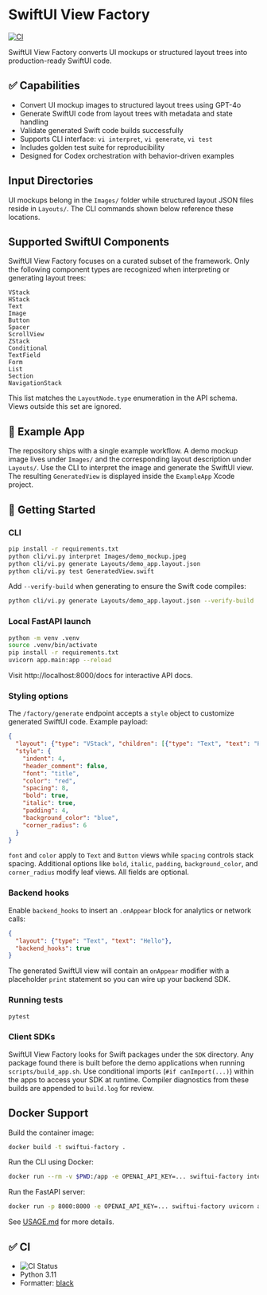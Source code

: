 # SwiftUI View Factory

[![CI](https://github.com/yourname/SwiftUI-View-Factory/actions/workflows/ci.yml/badge.svg)](https://github.com/yourname/SwiftUI-View-Factory/actions/workflows/ci.yml)

SwiftUI View Factory converts UI mockups or structured layout trees into production-ready SwiftUI code.

## ✅ Capabilities
- Convert UI mockup images to structured layout trees using GPT-4o
- Generate SwiftUI code from layout trees with metadata and state handling
- Validate generated Swift code builds successfully
- Supports CLI interface: `vi interpret`, `vi generate`, `vi test`
- Includes golden test suite for reproducibility
- Designed for Codex orchestration with behavior-driven examples

## Input Directories
UI mockups belong in the `Images/` folder while structured layout JSON files
reside in `Layouts/`. The CLI commands shown below reference these locations.

## Supported SwiftUI Components
SwiftUI View Factory focuses on a curated subset of the framework. Only the
following component types are recognized when interpreting or generating layout
trees:

```
VStack
HStack
Text
Image
Button
Spacer
ScrollView
ZStack
Conditional
TextField
Form
List
Section
NavigationStack
```
This list matches the `LayoutNode.type` enumeration in the API schema. Views
outside this set are ignored.

## 🧪 Example App
The repository ships with a single example workflow. A demo mockup image lives
under `Images/` and the corresponding layout description under `Layouts/`. Use
the CLI to interpret the image and generate the SwiftUI view. The resulting
`GeneratedView` is displayed inside the `ExampleApp` Xcode project.

## 🚀 Getting Started
### CLI
```bash
pip install -r requirements.txt
python cli/vi.py interpret Images/demo_mockup.jpeg
python cli/vi.py generate Layouts/demo_app.layout.json
python cli/vi.py test GeneratedView.swift
```
Add `--verify-build` when generating to ensure the Swift code compiles:
```bash
python cli/vi.py generate Layouts/demo_app.layout.json --verify-build
```

### Local FastAPI launch
```bash
python -m venv .venv
source .venv/bin/activate
pip install -r requirements.txt
uvicorn app.main:app --reload
```
Visit http://localhost:8000/docs for interactive API docs.

### Styling options
The `/factory/generate` endpoint accepts a `style` object to customize
generated SwiftUI code. Example payload:

```json
{
  "layout": {"type": "VStack", "children": [{"type": "Text", "text": "Hello"}]},
  "style": {
    "indent": 4,
    "header_comment": false,
    "font": "title",
    "color": "red",
    "spacing": 8,
    "bold": true,
    "italic": true,
    "padding": 4,
    "background_color": "blue",
    "corner_radius": 6
  }
}
```

`font` and `color` apply to `Text` and `Button` views while `spacing` controls
stack spacing. Additional options like `bold`, `italic`, `padding`,
`background_color`, and `corner_radius` modify leaf views. All fields are
optional.

### Backend hooks
Enable `backend_hooks` to insert an `.onAppear` block for analytics or network
calls:

```json
{
  "layout": {"type": "Text", "text": "Hello"},
  "backend_hooks": true
}
```
The generated SwiftUI view will contain an `onAppear` modifier with a placeholder
`print` statement so you can wire up your backend SDK.

### Running tests
```bash
pytest
```

### Client SDKs
SwiftUI View Factory looks for Swift packages under the `SDK` directory. Any
package found there is built before the demo applications when running
`scripts/build_app.sh`. Use conditional imports (`#if canImport(...)`) within the
apps to access your SDK at runtime. Compiler diagnostics from these builds are
appended to `build.log` for review.

## Docker Support
Build the container image:

```bash
docker build -t swiftui-factory .
```

Run the CLI using Docker:

```bash
docker run --rm -v $PWD:/app -e OPENAI_API_KEY=... swiftui-factory interpret Images/demo_mockup.jpeg
```

Run the FastAPI server:

```bash
docker run -p 8000:8000 -e OPENAI_API_KEY=... swiftui-factory uvicorn app.main:app --host 0.0.0.0 --port 8000
```

See [USAGE.md](USAGE.md) for more details.

## ✅ CI
- ![CI Status](https://github.com/yourname/SwiftUI-View-Factory/actions/workflows/ci.yml/badge.svg)
- Python 3.11
- Formatter: [black](https://github.com/psf/black)

